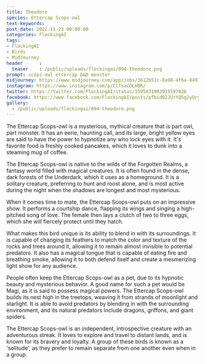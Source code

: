 ```yaml
---
title: Theodore
species: Ettercap Scops-owl
text-keywords: 
post_date: 2022-11-23 00:00:00
categories: FlockingAI
tags:
- FlockingAI
- Birds
- MidJourney 
header      :
  teaser    : /public/uploads/flockingai/094-theodore.png
prompt: scops-owl ettercap D&D monster
midjourney: https://www.midjourney.com/app/jobs/3612b51c-8a98-4f6a-8497-7da2ecc5304e
instagram: https://www.instagram.com/p/ClTsaCOLHOR/
twitter: https://twitter.com/FlockingAI/status/1595431983915597826
facebook: https://www.facebook.com/FlockingAI/posts/pfbid02JUrYQ5g2yQryXf2awQ5TuzdKVnii7bdA3qn4vM937m4BNGKyZRUaqArJ7JcuAjpRl
gallery: 
  - /public/uploads/flockingai/094-theodore.png
---
```



The Ettercap Scops-owl is a mysterious, mythical creature that is part owl, part monster. It has an eerie, haunting call, and its large, bright yellow eyes are said to have the power to hypnotize any who lock eyes with it. It's favorite food is freshly cooked pancakes, which it loves to dunk into a steaming mug of coffee.

The Ettercap Scops-owl is native to the wilds of the Forgotten Realms, a fantasy world filled with magical creatures. It is often found in the dense, dark forests of the Underdark, which it uses as a homeground. It is a solitary creature, preferring to hunt and roost alone, and is most active during the night when the shadows are longest and most mysterious.

When it comes time to mate, the Ettercap Scops-owl puts on an impressive show. It performs a courtship dance, flapping its wings and singing a high-pitched song of love. The female then lays a clutch of two to three eggs, which she will fiercely protect until they hatch.

What makes this bird unique is its ability to blend in with its surroundings. It is capable of changing its feathers to match the color and texture of the rocks and trees around it, allowing it to remain almost invisible to potential predators. It also has a magical tongue that is capable of eating fire and breathing smoke, allowing it to both defend itself and create a mesmerizing light show for any audience.

People often keep the Ettercap Scops-owl as a pet, due to its hypnotic beauty and mysterious behavior. A good name for such a pet would be Magi, as it is said to possess magical powers. The Ettercap Scops-owl builds its nest high in the treetops, weaving it from strands of moonlight and starlight. It is able to avoid predators by blending in with the surrounding environment, and its natural predators include dragons, griffons, and giant spiders.

The Ettercap Scops-owl is an independent, introspective creature with an adventurous streak. It loves to explore and travel to distant lands, and is known for its bravery and loyalty. A group of these birds is known as a 'solitude', as they prefer to remain separate from one another even when in a group.
